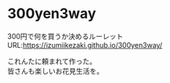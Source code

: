 # 300yen3way
300円で何を買うか決めるルーレット  
URL:https://izumiikezaki.github.io/300yen3way/

これんたに頼まれて作った。  
皆さんも楽しいお花見生活を。
